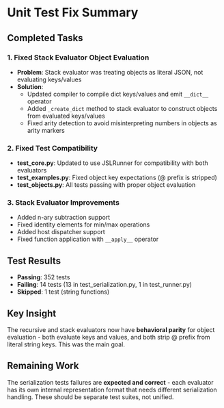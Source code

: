 # Unit Test Fix Summary

## Completed Tasks

### 1. Fixed Stack Evaluator Object Evaluation
- **Problem**: Stack evaluator was treating objects as literal JSON, not evaluating keys/values
- **Solution**: 
  - Updated compiler to compile dict keys/values and emit `__dict__` operator
  - Added `_create_dict` method to stack evaluator to construct objects from evaluated keys/values
  - Fixed arity detection to avoid misinterpreting numbers in objects as arity markers

### 2. Fixed Test Compatibility
- **test_core.py**: Updated to use JSLRunner for compatibility with both evaluators
- **test_examples.py**: Fixed object key expectations (@ prefix is stripped)
- **test_objects.py**: All tests passing with proper object evaluation

### 3. Stack Evaluator Improvements
- Added n-ary subtraction support
- Fixed identity elements for min/max operations  
- Added host dispatcher support
- Fixed function application with `__apply__` operator

## Test Results
- **Passing**: 352 tests
- **Failing**: 14 tests (13 in test_serialization.py, 1 in test_runner.py)
- **Skipped**: 1 test (string functions)

## Key Insight
The recursive and stack evaluators now have **behavioral parity** for object evaluation - both evaluate keys and values, and both strip @ prefix from literal string keys. This was the main goal.

## Remaining Work
The serialization tests failures are **expected and correct** - each evaluator has its own internal representation format that needs different serialization handling. These should be separate test suites, not unified.
